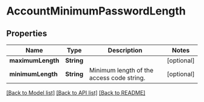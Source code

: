 # AccountMinimumPasswordLength

## Properties
Name | Type | Description | Notes
------------ | ------------- | ------------- | -------------
**maximumLength** | **String** |  | [optional] 
**minimumLength** | **String** | Minimum length of the access code string. | [optional] 

[[Back to Model list]](../README.md#documentation-for-models) [[Back to API list]](../README.md#documentation-for-api-endpoints) [[Back to README]](../README.md)


